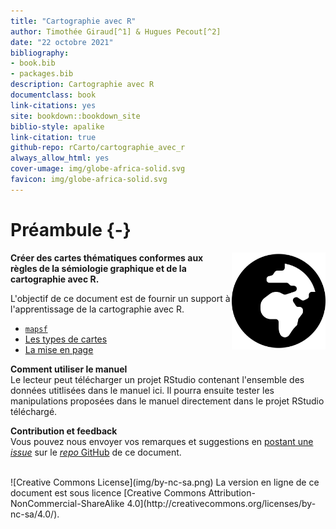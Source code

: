 ```yaml
--- 
title: "Cartographie avec R"
author: Timothée Giraud[^1] & Hugues Pecout[^2]
date: "22 octobre 2021"
bibliography:
- book.bib
- packages.bib
description: Cartographie avec R
documentclass: book
link-citations: yes
site: bookdown::bookdown_site
biblio-style: apalike
link-citation: true
github-repo: rCarto/cartographie_avec_r
always_allow_html: yes
cover-umage: img/globe-africa-solid.svg
favicon: img/globe-africa-solid.svg
---
```


# Préambule {-}


<div style="float: right"><img src="img/globe-africa-solid.svg" width="150px" padding="1em"/></div>

**Créer des cartes thématiques conformes aux règles de la sémiologie graphique et de la cartographie avec R.** 

L'objectif de ce document est de fournir un support à l'apprentissage de la cartographie avec R. 

- [`mapsf`](#chapitre1)
- [Les types de cartes](#chapitre2)
- [La mise en page](#chapitre3)


**Comment utiliser le manuel**  
Le lecteur peut télécharger un projet RStudio contenant l'ensemble des données utitlisées dans le manuel ici. 
Il pourra ensuite tester les manipulations proposées dans le manuel directement dans le projet RStudio téléchargé.  


**Contribution et feedback**  
Vous pouvez nous envoyer vos remarques et suggestions en [postant une *issue*](https://github.com/rCarto/cartographie_avec_r/issues) sur le [*repo* GitHub](https://github.com/rCarto/cartographie_avec_r) de ce document. 




</br>
![Creative Commons License](img/by-nc-sa.png)  
La version en ligne de ce document est sous licence [Creative Commons Attribution-NonCommercial-ShareAlike 4.0](http://creativecommons.org/licenses/by-nc-sa/4.0/). 



[^1]: UMS RIATE, CNRS, Université de Paris, F-75013 Paris, France
[^2]: FR CIST, CNRS, F-75013 Paris, France
